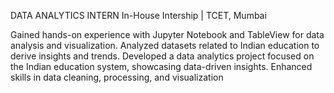 DATA ANALYTICS INTERN
In-House Intership | TCET, Mumbai

Gained hands-on experience with Jupyter Notebook and TableView for data analysis and visualization.
Analyzed datasets related to Indian education to derive insights and trends.
Developed a data analytics project focused on the Indian education system, showcasing data-driven insights.
Enhanced skills in data cleaning, processing, and visualization
